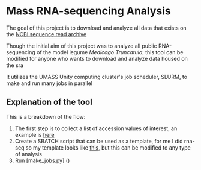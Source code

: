 # Mass RNA-sequencing Analysis

The goal of this project is to download and analyze all data that exists on the [NCBI sequence read archive](https://www.ncbi.nlm.nih.gov/sra)

Though the initial aim of this project was to analyze all public RNA-sequencing of the model legume *Medicago Truncatula*, this tool can be modified for anyone who wants to download and analyze data housed on the sra

It utilizes the UMASS Unity computing cluster's job scheduler, SLURM, to make and run many jobs in parallel

## Explanation of the tool

This is a breakdown of the flow:
1. The first step is to collect a list of accession values of interest, an example is [here](https://github.com/tredden330/MassRNAseq/blob/master/pipeline/test_list.txt)
2. Create a SBATCH script that can be used as a template, for me I did rna-seq so my template looks like [this](https://github.com/tredden330/MassRNAseq/blob/master/pipeline/template.txt), but this can be modified to any type of analysis
3. Run [make_jobs.py] ()
